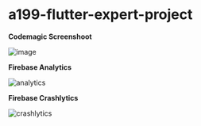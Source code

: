 # a199-flutter-expert-project

**Codemagic Screenshoot**

![image](https://user-images.githubusercontent.com/56149073/170936081-48fabf45-1547-4615-adba-6554b3ac7373.png)



**Firebase Analytics**

![analytics](https://user-images.githubusercontent.com/56149073/170936215-3aab4de7-7f77-4bca-8d1c-456515fc0f57.JPG)



**Firebase Crashlytics**

![crashlytics](https://user-images.githubusercontent.com/56149073/170936360-a53370ad-de6c-47fa-b4fc-a7c4cbc247e4.JPG)
